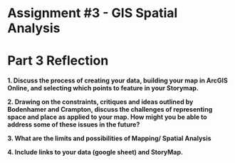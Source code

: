 # Assignment #3 - GIS Spatial Analysis

# Part 3 Reflection


**1. Discuss the process of creating your data, building your map in ArcGIS Online, and selecting which points to feature in your Storymap.**


**2. Drawing on the constraints, critiques and ideas outlined by Bodenhamer and Crampton, discuss the challenges of representing space and place as applied to your map. How might you be able to address some of these issues in the future?**


**3. What are the limits and possibilities of Mapping/ Spatial Analysis**


**4. Include links to your data (google sheet) and StoryMap.**
